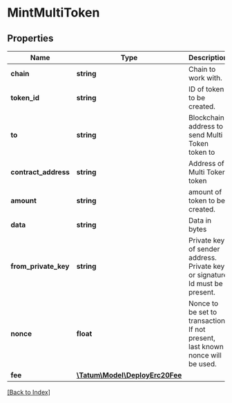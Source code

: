 # MintMultiToken

## Properties

Name | Type | Description | Notes
------------ | ------------- | ------------- | -------------
**chain** | **string** | Chain to work with. |
**token_id** | **string** | ID of token to be created. |
**to** | **string** | Blockchain address to send Multi Token token to |
**contract_address** | **string** | Address of Multi Token token |
**amount** | **string** | amount of token to be created. |
**data** | **string** | Data in bytes | [optional]
**from_private_key** | **string** | Private key of sender address. Private key, or signature Id must be present. |
**nonce** | **float** | Nonce to be set to transaction. If not present, last known nonce will be used. | [optional]
**fee** | [**\Tatum\Model\DeployErc20Fee**](DeployErc20Fee.md) |  | [optional]

[[Back to Index]](../index.md)
